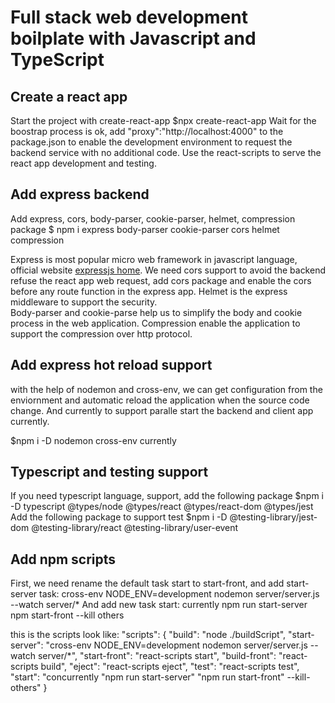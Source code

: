 # Full stack web development boilplate with Javascript and TypeScript

## Create a react app
Start the project with create-react-app
$npx create-react-app
Wait for the boostrap process is ok, add "proxy":"http://localhost:4000" to the package.json to enable the development environment to request the backend service with no additional code.
Use the react-scripts to serve the react app development and testing.

## Add express backend
Add express, cors, body-parser, cookie-parser, helmet, compression package
$ npm i express body-parser cookie-parser cors helmet compression

Express is most popular micro web framework in javascript language, official website [expressjs home](https://expressjs.com).
We need cors support to avoid the backend refuse the react app web request, add cors package and enable the cors before any route function in the express app.
Helmet is the express middleware to support the security.                                                                                                                                                                                     
Body-parser and cookie-parse help us to simplify the body and cookie process in the web application.
Compression enable the application to support the compression over http protocol.

## Add express hot reload support
with the help of nodemon and cross-env, we can get configuration from the enviornment and automatic reload the application when the source code change.
And currently to support paralle start the backend and client app currently.

$npm i -D nodemon cross-env currently

## Typescript and testing support
If you need typescript language, support, add the following package
$npm i -D typescript @types/node @types/react @types/react-dom @types/jest
Add the following package to support test
$npm i -D @testing-library/jest-dom @testing-library/react @testing-library/user-event 

## Add npm scripts

First, we need rename the default task start to start-front, and add start-server task: cross-env NODE_ENV=development nodemon server/server.js --watch server/*
And add new task start: currently npm run start-server npm start-front --kill others

this is the scripts look like:
"scripts": {
  "build": "node ./buildScript",
  "start-server": "cross-env NODE_ENV=development nodemon server/server.js --watch server/*",
  "start-front": "react-scripts start",
  "build-front": "react-scripts build",
  "eject": "react-scripts eject",
  "test": "react-scripts test",
  "start": "concurrently \"npm run start-server\" \"npm run start-front\" --kill-others"
}
